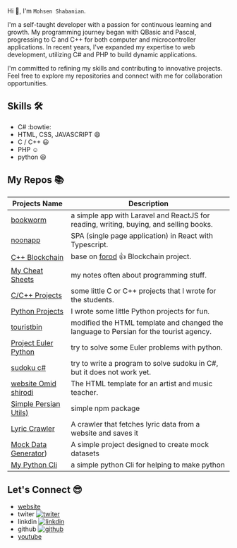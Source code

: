 Hi 👋, I'm `Mohsen Shabanian`.

I'm a self-taught developer with a passion for continuous learning and growth. My programming journey began with QBasic and Pascal, progressing to C and C++ for both computer and microcontroller applications. In recent years, I've expanded my expertise to web development, utilizing C# and PHP to build dynamic applications.

I'm committed to refining my skills and contributing to innovative projects. Feel free to explore my repositories and connect with me for collaboration opportunities.

## Skills :hammer_and_wrench:

* C# :bowtie:
* HTML, CSS, JAVASCRIPT :smile: 
* C / C++ :smiley:
* PHP :relaxed:
* python :satisfied: 

## My Repos :books:

| Projects Name | Description |
| ------------- |-------------|
| [bookworm](https://github.com/mohsen12999/bookworm) | a simple app with Laravel and ReactJS for reading, writing, buying, and selling books. |
| [noonapp](https://github.com/mohsen12999/noonapp) | SPA (single page application) in React with Typescript. |
| [C++ Blockchain](https://github.com/mohsen12999/cppblockchain) | base on [forod](https://github.com/fzerorubigd) :+1: Blockchain project. |
| [My Cheat Sheets](https://github.com/mohsen12999/myCheatSheets) | my notes often about programming stuff. |
| [C/C++ Projects](https://github.com/mohsen12999/C-Cpp-Projects) | some little C or C++ projects that I wrote for the students. |
| [Python Projects](https://github.com/mohsen12999/python-project) | I wrote some little Python projects for fun. |
| [touristbin](https://github.com/mohsen12999/touristbin) | modified the HTML template and changed the language to Persian for the tourist agency. |
| [Project Euler Python](https://github.com/mohsen12999/project_euler_python) | try to solve some Euler problems with python. |
| [sudoku c#](https://github.com/mohsen12999/sudoku) | try to write a program to solve sudoku in C#, but it does not work yet. |
| [website Omid shirodi](https://github.com/mohsen12999/website-omid-shirodi) | The HTML template for an artist and music teacher. |
| [Simple Persian Utils)](https://github.com/mohsen12999/simple-persian-utils)| simple npm package |
| [Lyric Crawler]([lyric-crawler](https://github.com/mohsen12999/lyric-crawler)) | A crawler that fetches lyric data from a website and saves it |
| [Mock Data Generator](https://github.com/mohsen12999/mock-data-generator)) | A simple project designed to create mock datasets |
| [My Python Cli](https://github.com/mohsen12999/my-python-cli)| a simple python Cli for helping to make python |


##  Let's Connect 😎

* [website](http://mohsenshabanian.com)
* twiter [![twiter](https://img.shields.io/twitter/follow/mohsen1299?label=Twitter&style=social)](https://twitter.com/mohsen1299)
* linkdin [![linkdin](https://img.shields.io/badge/LinkedIn--_.svg?style=social&logo=linkedin)](https://www.linkedin.com/in/mohsen-shabanian-8869b478)
* github [![github](https://img.shields.io/github/followers/mohsen12999.svg?label=GitHub&style=social)](https://github.com/mohsen12999)
* [youtube](https://www.youtube.com/user/mohsen12999)
